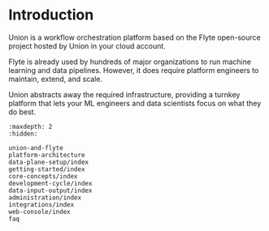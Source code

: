 # Introduction

Union is a workflow orchestration platform based on the Flyte open-source project hosted by Union in your cloud account.

Flyte is already used by hundreds of major organizations to run machine learning and data pipelines.
However, it does require platform engineers to maintain, extend, and scale.

Union abstracts away the required infrastructure, providing a turnkey platform that lets your ML engineers and data scientists focus on what they do best.

```{toctree}
:maxdepth: 2
:hidden:

union-and-flyte
platform-architecture
data-plane-setup/index
getting-started/index
core-concepts/index
development-cycle/index
data-input-output/index
administration/index
integrations/index
web-console/index
faq
```
